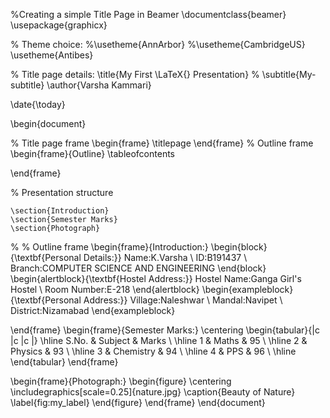 %Creating a simple Title Page in Beamer
\documentclass{beamer}
\usepackage{graphicx}

% Theme choice:
%\usetheme{AnnArbor}
%\usetheme{CambridgeUS}
 \usetheme{Antibes}

% Title page details: 
\title{My First \LaTeX{} Presentation}
% \subtitle{My-subtitle}
\author{Varsha Kammari}

\date{\today}

\begin{document}

% Title page frame
\begin{frame}
    \titlepage
\end{frame}
% Outline frame
\begin{frame}{Outline}
    \tableofcontents
   
\end{frame}

% Presentation structure

    \section{Introduction}
    \section{Semester Marks}
    \section{Photograph}

% % Outline frame
\begin{frame}{Introduction:}
\begin{block}{\textbf{Personal Details:}}
    Name:K.Varsha \\
    ID:B191437 \\
    Branch:COMPUTER SCIENCE AND ENGINEERING
 \end{block}
 \begin{alertblock}{\textbf{Hostel Address:}}
   Hostel Name:Ganga Girl's Hostel \\
   Room Number:E-218 
 \end{alertblock}
 \begin{exampleblock}{\textbf{Personal Address:}}
   Village:Naleshwar \\
   Mandal:Navipet \\
   District:Nizamabad
 \end{exampleblock}

\end{frame}
\begin{frame}{Semester Marks:}
\centering
\begin{tabular}{|c |c |c |}
\hline
    S.No. & Subject & Marks \\ 
\hline
    1 & Maths & 95 \\
\hline
    2 & Physics & 93 \\ 
\hline
    3 & Chemistry & 94 \\ 
\hline
    4 & PPS & 96 \\
\hline
\end{tabular}
\end{frame}

\begin{frame}{Photograph:}
    \begin{figure}
        \centering
        \includegraphics[scale=0.25]{nature.jpg}
        \caption{Beauty of Nature}
        \label{fig:my_label}
    \end{figure}
\end{frame}
\end{document}
